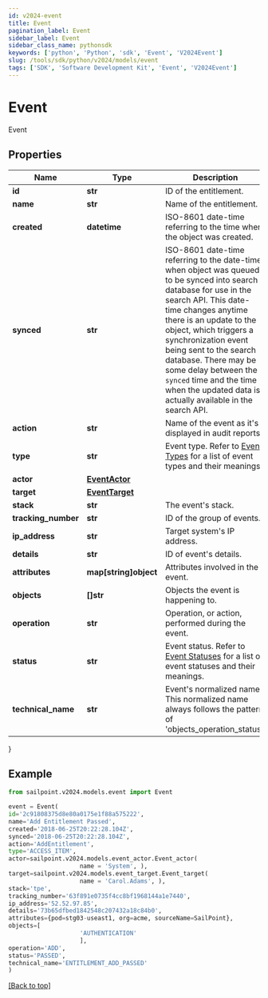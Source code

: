 ```yaml
---
id: v2024-event
title: Event
pagination_label: Event
sidebar_label: Event
sidebar_class_name: pythonsdk
keywords: ['python', 'Python', 'sdk', 'Event', 'V2024Event'] 
slug: /tools/sdk/python/v2024/models/event
tags: ['SDK', 'Software Development Kit', 'Event', 'V2024Event']
---
```


# Event

Event

## Properties

Name | Type | Description | Notes
------------ | ------------- | ------------- | -------------
**id** | **str** | ID of the entitlement. | [optional] 
**name** | **str** | Name of the entitlement. | [optional] 
**created** | **datetime** | ISO-8601 date-time referring to the time when the object was created. | [optional] 
**synced** | **str** | ISO-8601 date-time referring to the date-time when object was queued to be synced into search database for use in the search API.   This date-time changes anytime there is an update to the object, which triggers a synchronization event being sent to the search database.  There may be some delay between the `synced` time and the time when the updated data is actually available in the search API.  | [optional] 
**action** | **str** | Name of the event as it's displayed in audit reports. | [optional] 
**type** | **str** | Event type. Refer to [Event Types](https://documentation.sailpoint.com/saas/help/search/index.html#event-types) for a list of event types and their meanings. | [optional] 
**actor** | [**EventActor**](event-actor) |  | [optional] 
**target** | [**EventTarget**](event-target) |  | [optional] 
**stack** | **str** | The event's stack. | [optional] 
**tracking_number** | **str** | ID of the group of events. | [optional] 
**ip_address** | **str** | Target system's IP address. | [optional] 
**details** | **str** | ID of event's details. | [optional] 
**attributes** | **map[string]object** | Attributes involved in the event. | [optional] 
**objects** | **[]str** | Objects the event is happening to. | [optional] 
**operation** | **str** | Operation, or action, performed during the event. | [optional] 
**status** | **str** | Event status. Refer to [Event Statuses](https://documentation.sailpoint.com/saas/help/search/index.html#event-statuses) for a list of event statuses and their meanings. | [optional] 
**technical_name** | **str** | Event's normalized name. This normalized name always follows the pattern of 'objects_operation_status'. | [optional] 
}

## Example

```python
from sailpoint.v2024.models.event import Event

event = Event(
id='2c91808375d8e80a0175e1f88a575222',
name='Add Entitlement Passed',
created='2018-06-25T20:22:28.104Z',
synced='2018-06-25T20:22:28.104Z',
action='AddEntitlement',
type='ACCESS_ITEM',
actor=sailpoint.v2024.models.event_actor.Event_actor(
                    name = 'System', ),
target=sailpoint.v2024.models.event_target.Event_target(
                    name = 'Carol.Adams', ),
stack='tpe',
tracking_number='63f891e0735f4cc8bf1968144a1e7440',
ip_address='52.52.97.85',
details='73b65dfbed1842548c207432a18c84b0',
attributes={pod=stg03-useast1, org=acme, sourceName=SailPoint},
objects=[
                    'AUTHENTICATION'
                    ],
operation='ADD',
status='PASSED',
technical_name='ENTITLEMENT_ADD_PASSED'
)

```
[[Back to top]](#) 

